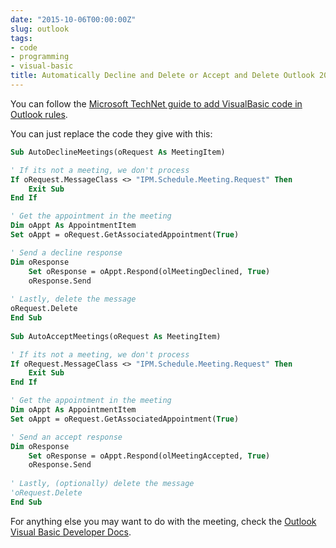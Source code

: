 ```yaml
---
date: "2015-10-06T00:00:00Z"
slug: outlook
tags:
- code
- programming
- visual-basic
title: Automatically Decline and Delete or Accept and Delete Outlook 2010 Meetings
---
```


You can follow the [Microsoft TechNet guide to add VisualBasic code in Outlook rules](http://blogs.technet.com/b/sharepoint_republic/archive/2011/12/09/outlook-rule-to-auto-accept-or-auto-decline-meeting-invites.aspx).

You can just replace the code they give with this:

```vb
Sub AutoDeclineMeetings(oRequest As MeetingItem)

' If its not a meeting, we don't process
If oRequest.MessageClass <> "IPM.Schedule.Meeting.Request" Then
    Exit Sub
End If

' Get the appointment in the meeting
Dim oAppt As AppointmentItem
Set oAppt = oRequest.GetAssociatedAppointment(True)

' Send a decline response
Dim oResponse
    Set oResponse = oAppt.Respond(olMeetingDeclined, True)
    oResponse.Send
    
' Lastly, delete the message
oRequest.Delete
End Sub
 
Sub AutoAcceptMeetings(oRequest As MeetingItem)

' If its not a meeting, we don't process
If oRequest.MessageClass <> "IPM.Schedule.Meeting.Request" Then
    Exit Sub
End If

' Get the appointment in the meeting
Dim oAppt As AppointmentItem
Set oAppt = oRequest.GetAssociatedAppointment(True)

' Send an accept response
Dim oResponse
    Set oResponse = oAppt.Respond(olMeetingAccepted, True)
    oResponse.Send
    
' Lastly, (optionally) delete the message
'oRequest.Delete
End Sub

```

For anything else you may want to do with the meeting, check the [Outlook Visual Basic Developer Docs](https://msdn.microsoft.com/EN-US/library/office/dn320338.aspx).